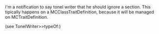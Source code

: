 I'm a notification to say tonel writer that he should ignore a section. 
This tipically happens on a MCClassTraitDefinition, because it will be managed on MCTraitDefinition.

(see TonelWriter>>typeOf:)